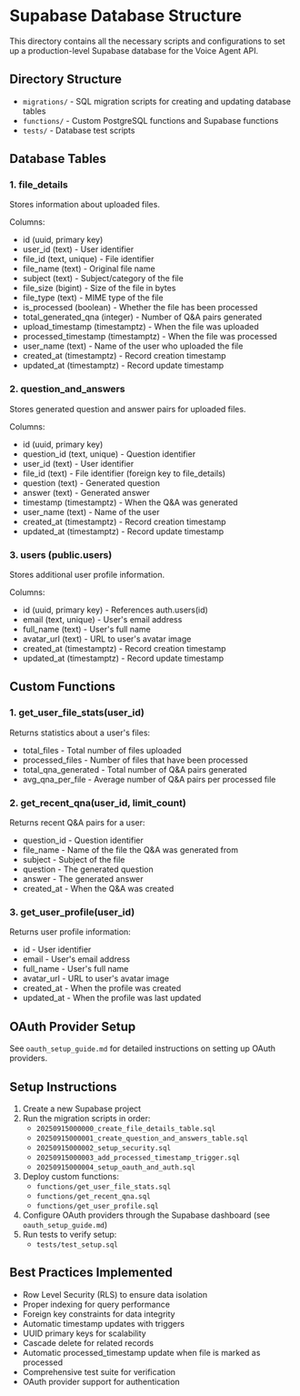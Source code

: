 # Supabase Database Structure

This directory contains all the necessary scripts and configurations to set up a production-level Supabase database for the Voice Agent API.

## Directory Structure

- `migrations/` - SQL migration scripts for creating and updating database tables
- `functions/` - Custom PostgreSQL functions and Supabase functions
- `tests/` - Database test scripts

## Database Tables

### 1. file_details
Stores information about uploaded files.

Columns:
- id (uuid, primary key)
- user_id (text) - User identifier
- file_id (text, unique) - File identifier
- file_name (text) - Original file name
- subject (text) - Subject/category of the file
- file_size (bigint) - Size of the file in bytes
- file_type (text) - MIME type of the file
- is_processed (boolean) - Whether the file has been processed
- total_generated_qna (integer) - Number of Q&A pairs generated
- upload_timestamp (timestamptz) - When the file was uploaded
- processed_timestamp (timestamptz) - When the file was processed
- user_name (text) - Name of the user who uploaded the file
- created_at (timestamptz) - Record creation timestamp
- updated_at (timestamptz) - Record update timestamp

### 2. question_and_answers
Stores generated question and answer pairs for uploaded files.

Columns:
- id (uuid, primary key)
- question_id (text, unique) - Question identifier
- user_id (text) - User identifier
- file_id (text) - File identifier (foreign key to file_details)
- question (text) - Generated question
- answer (text) - Generated answer
- timestamp (timestamptz) - When the Q&A was generated
- user_name (text) - Name of the user
- created_at (timestamptz) - Record creation timestamp
- updated_at (timestamptz) - Record update timestamp

### 3. users (public.users)
Stores additional user profile information.

Columns:
- id (uuid, primary key) - References auth.users(id)
- email (text, unique) - User's email address
- full_name (text) - User's full name
- avatar_url (text) - URL to user's avatar image
- created_at (timestamptz) - Record creation timestamp
- updated_at (timestamptz) - Record update timestamp

## Custom Functions

### 1. get_user_file_stats(user_id)
Returns statistics about a user's files:
- total_files - Total number of files uploaded
- processed_files - Number of files that have been processed
- total_qna_generated - Total number of Q&A pairs generated
- avg_qna_per_file - Average number of Q&A pairs per processed file

### 2. get_recent_qna(user_id, limit_count)
Returns recent Q&A pairs for a user:
- question_id - Question identifier
- file_name - Name of the file the Q&A was generated from
- subject - Subject of the file
- question - The generated question
- answer - The generated answer
- created_at - When the Q&A was created

### 3. get_user_profile(user_id)
Returns user profile information:
- id - User identifier
- email - User's email address
- full_name - User's full name
- avatar_url - URL to user's avatar image
- created_at - When the profile was created
- updated_at - When the profile was last updated

## OAuth Provider Setup

See `oauth_setup_guide.md` for detailed instructions on setting up OAuth providers.

## Setup Instructions

1. Create a new Supabase project
2. Run the migration scripts in order:
   - `20250915000000_create_file_details_table.sql`
   - `20250915000001_create_question_and_answers_table.sql`
   - `20250915000002_setup_security.sql`
   - `20250915000003_add_processed_timestamp_trigger.sql`
   - `20250915000004_setup_oauth_and_auth.sql`
3. Deploy custom functions:
   - `functions/get_user_file_stats.sql`
   - `functions/get_recent_qna.sql`
   - `functions/get_user_profile.sql`
4. Configure OAuth providers through the Supabase dashboard (see `oauth_setup_guide.md`)
5. Run tests to verify setup:
   - `tests/test_setup.sql`

## Best Practices Implemented

- Row Level Security (RLS) to ensure data isolation
- Proper indexing for query performance
- Foreign key constraints for data integrity
- Automatic timestamp updates with triggers
- UUID primary keys for scalability
- Cascade delete for related records
- Automatic processed_timestamp update when file is marked as processed
- Comprehensive test suite for verification
- OAuth provider support for authentication